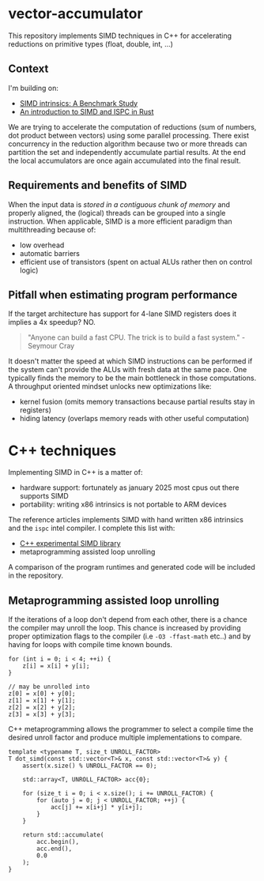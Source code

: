 # vector-accumulator
This repository implements SIMD techniques in C++ for accelerating reductions on primitive types (float, double, int, ...)


## Context
I'm building on:
  * [SIMD intrinsics: A Benchmark Study](https://ishuah.com/2021/12/19/a-benchmark-study-simd-intrinsics/)
  * [An introduction to SIMD and ISPC in Rust](https://state.smerity.com/smerity/state/01E8RNH7HRRJT2A63NSX3N6SP1)

We are trying to accelerate the computation of reductions (sum of numbers, dot product between vectors) using some parallel processing. There exist concurrency in the reduction algorithm because two or more threads can partition the set and independently accumulate partial results. At the end the local accumulators are once again accumulated into the final result.


## Requirements and benefits of SIMD
When the input data is *stored in a contiguous chunk of memory* and properly aligned, the (logical) threads can be grouped into a single instruction. When applicable, SIMD is a more efficient paradigm than multithreading because of:
  * low overhead
  * automatic barriers
  * efficient use of transistors (spent on actual ALUs rather then on control logic)


## Pitfall when estimating program performance
If the target architecture has support for 4-lane SIMD registers does it implies a 4x speedup? NO.
>"Anyone can build a fast CPU. The trick is to build a fast system." - Seymour Cray

It doesn't matter the speed at which SIMD instructions can be performed if the system can't provide the ALUs with fresh data at the same pace. One typically finds the memory to be the main bottleneck in those computations. A throughput oriented mindset unlocks new optimizations like:
  * kernel fusion (omits memory transactions because partial results stay in registers)
  * hiding latency (overlaps memory reads with other useful computation)


# C++ techniques
Implementing SIMD in C++ is a matter of:
  * hardware support: fortunately as january 2025 most cpus out there supports SIMD
  * portability: writing x86 intrinsics is not portable to ARM devices

The reference articles implements SIMD with hand written x86 intrinsics and the `ispc` intel compiler. I complete this list with:
  * [C++ experimental SIMD library](https://en.cppreference.com/w/cpp/experimental/simd)
  * metaprogramming assisted loop unrolling

A comparison of the program runtimes and generated code will be included in the repository.


## Metaprogramming assisted loop unrolling
If the iterations of a loop don't depend from each other, there is a chance the compiler may unroll the loop. This chance is increased by providing proper optimization flags to the compiler (i.e `-O3 -ffast-math` etc..) and by having for loops with compile time known bounds.

```(c)
for (int i = 0; i < 4; ++i) {
    z[i] = x[i] + y[i];
}

// may be unrolled into
z[0] = x[0] + y[0];
z[1] = x[1] + y[1];
z[2] = x[2] + y[2];
z[3] = x[3] + y[3];
```

C++ metaprogramming allows the programmer to select a compile time the desired unroll factor and produce multiple implementations to compare.

```(c++)
template <typename T, size_t UNROLL_FACTOR>
T dot_simd(const std::vector<T>& x, const std::vector<T>& y) {
    assert(x.size() % UNROLL_FACTOR == 0);

	std::array<T, UNROLL_FACTOR> acc{0};

	for (size_t i = 0; i < x.size(); i += UNROLL_FACTOR) {
		for (auto j = 0; j < UNROLL_FACTOR; ++j) {
			acc[j] += x[i+j] * y[i+j];
		}
	}

	return std::accumulate(
		acc.begin(),
		acc.end(),
		0.0
	);
}
```
